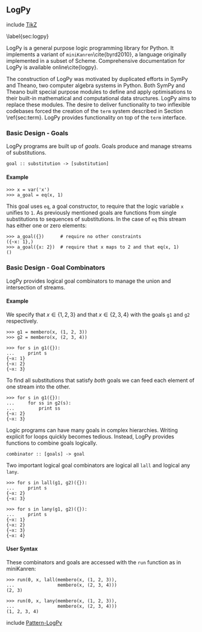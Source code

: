 
LogPy
-----

include [TikZ](tikz_pattern.md)

\label{sec:logpy}

LogPy is a general purpose logic programming library for Python.  It implements a variant of `miniKanren`\cite{byrd2010}, a language originally implemented in a subset of Scheme.  Comprehensive documentation for LogPy is available online\cite{logpy}.

The construction of LogPy was motivated by duplicated efforts in SymPy and Theano, two computer algebra systems in Python.  Both SymPy and Theano built special purpose modules to define and apply optimisations to their built-in mathematical and computational data structures.  LogPy aims to replace these modules.  The desire to deliver functionality to two inflexible codebases forced the creation of the `term` system described in Section \ref{sec:term}.  LogPy provides functionality on top of the `term` interface.


### Basic Design - Goals

LogPy programs are built up of *goals*.  Goals produce and manage streams of substitutions.

    goal :: substitution -> [substitution]

#### Example
    
    >>> x = var('x')
    >>> a_goal = eq(x, 1)

This goal uses `eq`, a goal constructor, to require that the logic variable `x` unifies to `1`.  As previously mentioned goals are functions from single substitutions to sequences of substitutions.  In the case of `eq` this stream has either one or zero elements:

    >>> a_goal({})      # require no other constraints
    ({~x: 1},)
    >>> a_goal({x: 2})  # require that x maps to 2 and that eq(x, 1)
    ()

### Basic Design - Goal Combinators

LogPy provides logical goal combinators to manage the union and intersection of streams.

#### Example

We specify that $x \in \{1, 2, 3\}$ and that $x \in \{2, 3, 4\}$ with the goals `g1` and `g2` respectively.

    >>> g1 = membero(x, (1, 2, 3))
    >>> g2 = membero(x, (2, 3, 4))

    >>> for s in g1({}):
    ...     print s
    {~x: 1}
    {~x: 2}
    {~x: 3}

To find all substitutions that satisfy *both* goals we can feed each element of one stream into the other.  

    >>> for s in g1({}):
    ...     for ss in g2(s):
    ...         print ss
    {~x: 2}
    {~x: 3}

Logic programs can have many goals in complex hierarchies.  Writing explicit for loops quickly becomes tedious.  Instead, LogPy provides functions to combine goals logically.  

    combinator :: [goals] -> goal

Two important logical goal combinators are logical all `lall` and logical any `lany`.

    >>> for s in lall(g1, g2)({}):
    ...     print s
    {~x: 2}
    {~x: 3}
    
    >>> for s in lany(g1, g2)({}):
    ...     print s
    {~x: 1}
    {~x: 2}
    {~x: 3}
    {~x: 4}

#### User Syntax

These combinators and goals are accessed with the `run` function as in miniKanren:

    >>> run(0, x, lall(membero(x, (1, 2, 3)),
    ...                membero(x, (2, 3, 4)))
    (2, 3)

    >>> run(0, x, lany(membero(x, (1, 2, 3)),
    ...                membero(x, (2, 3, 4)))
    (1, 2, 3, 4)

include [Pattern-LogPy](pattern-logpy.md)
